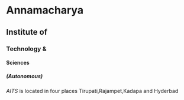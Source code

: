 # Annamacharya
## Institute of
### Technology & 
#### Sciences
##### (Autonomous)

*AITS* is located in four places Tirupati,Rajampet,Kadapa and Hyderbad
